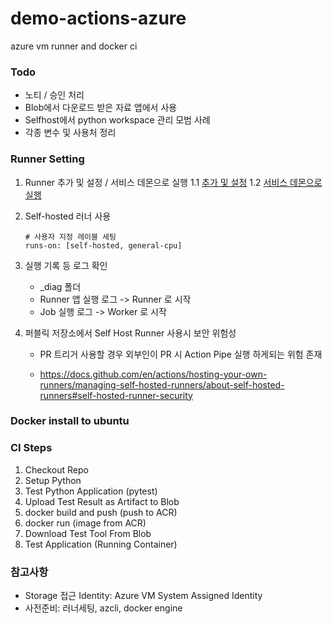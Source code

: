 # demo-actions-azure
azure vm runner and docker ci

### Todo
- 노티 / 승인 처리
- Blob에서 다운로드 받은 자료 앱에서 사용
- Selfhost에서 python workspace 관리 모범 사례
- 각종 변수 및 사용처 정리

### Runner Setting
1. Runner 추가 및 설정 / 서비스 데몬으로 실행
    1.1 [추가 및 설정](https://docs.github.com/ko/enterprise-cloud@latest/actions/hosting-your-own-runners/managing-self-hosted-runners/adding-self-hosted-runners)
    1.2 [서비스 데몬으로 실행](https://docs.github.com/ko/enterprise-cloud@latest/actions/hosting-your-own-runners/managing-self-hosted-runners/configuring-the-self-hosted-runner-application-as-a-service)
    
2. Self-hosted 러너 사용

    ```
    # 사용자 지정 레이블 세팅
    runs-on: [self-hosted, general-cpu]
    ```
3. 실행 기록 등 로그 확인
    - _diag 폴더
    - Runner 앱 실행 로그 -> Runner 로 시작
    - Job 실행 로그 -> Worker 로 시작

4. 퍼블릭 저장소에서 Self Host Runner 사용시 보안 위험성
    - PR 트리거 사용할 경우 외부인이 PR 시 Action Pipe 실행 하게되는 위험 존재

    - https://docs.github.com/en/actions/hosting-your-own-runners/managing-self-hosted-runners/about-self-hosted-runners#self-hosted-runner-security

### Docker install to ubuntu


### CI Steps
1. Checkout Repo
2. Setup Python
3. Test Python Application (pytest)
4. Upload Test Result as Artifact to Blob
5. docker build and push (push to ACR)
6. docker run (image from ACR)
7. Download Test Tool From Blob
8. Test Application (Running Container)

### 참고사항
- Storage 접근 Identity: Azure VM System Assigned Identity
- 사전준비: 러너세팅, azcli, docker engine

